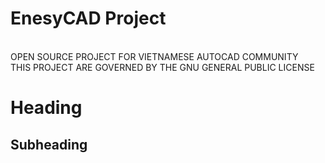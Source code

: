 # EnesyCAD Project
<br>OPEN SOURCE PROJECT FOR VIETNAMESE AUTOCAD COMMUNITY
<br>THIS PROJECT ARE GOVERNED BY THE GNU GENERAL PUBLIC LICENSE

Heading
=======

Subheading
---------

